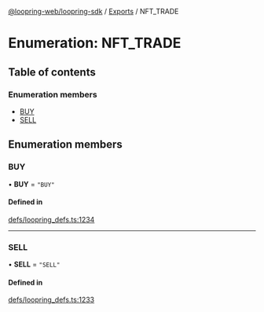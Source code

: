 [@loopring-web/loopring-sdk](../README.md) / [Exports](../modules.md) / NFT\_TRADE

# Enumeration: NFT\_TRADE

## Table of contents

### Enumeration members

- [BUY](NFT_TRADE.md#buy)
- [SELL](NFT_TRADE.md#sell)

## Enumeration members

### BUY

• **BUY** = `"BUY"`

#### Defined in

[defs/loopring_defs.ts:1234](https://github.com/Loopring/loopring_sdk/blob/6d0be7c/src/defs/loopring_defs.ts#L1234)

___

### SELL

• **SELL** = `"SELL"`

#### Defined in

[defs/loopring_defs.ts:1233](https://github.com/Loopring/loopring_sdk/blob/6d0be7c/src/defs/loopring_defs.ts#L1233)
